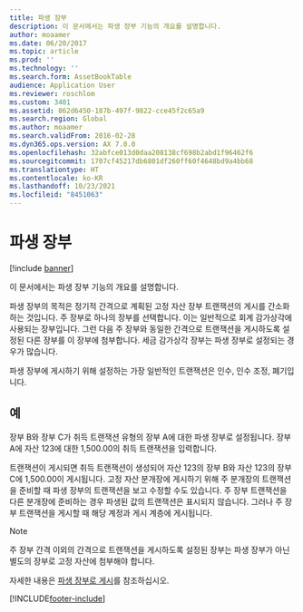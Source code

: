 ```yaml
---
title: 파생 장부
description: 이 문서에서는 파생 장부 기능의 개요를 설명합니다.
author: moaamer
ms.date: 06/20/2017
ms.topic: article
ms.prod: ''
ms.technology: ''
ms.search.form: AssetBookTable
audience: Application User
ms.reviewer: roschlom
ms.custom: 3401
ms.assetid: 862d6450-187b-497f-9822-cce45f2c65a9
ms.search.region: Global
ms.author: moaamer
ms.search.validFrom: 2016-02-28
ms.dyn365.ops.version: AX 7.0.0
ms.openlocfilehash: 32abfce013d0daa208138cf698b2abd1f96462f6
ms.sourcegitcommit: 1707cf45217db6801df260ff60f4648bd9a4bb68
ms.translationtype: HT
ms.contentlocale: ko-KR
ms.lasthandoff: 10/23/2021
ms.locfileid: "8451063"
---
```

# <a name="derived-books"></a>파생 장부

[!include [banner](../includes/banner.md)]

이 문서에서는 파생 장부 기능의 개요를 설명합니다.

파생 장부의 목적은 정기적 간격으로 계획된 고정 자산 장부 트랜잭션의 게시를 간소화하는 것입니다.  주 장부로 하나의 장부를 선택합니다. 이는 일반적으로 회계 감가상각에 사용되는 장부입니다. 그런 다음 주 장부와 동일한 간격으로 트랜잭션을 게시하도록 설정된 다른 장부를 이 장부에 첨부합니다. 세금 감가상각 장부는 파생 장부로 설정되는 경우가 많습니다. 

파생 장부에 게시하기 위해 설정하는 가장 일반적인 트랜잭션은 인수, 인수 조정, 폐기입니다. 

## <a name="example"></a>예

장부 B와 장부 C가 취득 트랜잭션 유형의 장부 A에 대한 파생 장부로 설정됩니다. 장부 A에 자산 123에 대한 1,500.00의 취득 트랜잭션을 입력합니다. 

트랜잭션이 게시되면 취득 트랜잭션이 생성되어 자산 123의 장부 B와 자산 123의 장부 C에 1,500.00이 게시됩니다. 고정 자산 분개장에 게시하기 위해 주 분개장의 트랜잭션을 준비할 때 파생 장부의 트랜잭션을 보고 수정할 수도 있습니다. 주 장부 트랜잭션을 다른 분개장에 준비하는 경우 파생된 값의 트랜잭션은 표시되지 않습니다. 그러나 주 장부 트랜잭션을 게시할 때 해당 계정과 게시 계층에 게시됩니다.

> [!NOTE]                                                                                                                               
> 주 장부 간격 이외의 간격으로 트랜잭션을 게시하도록 설정된 장부는 파생 장부가 아닌 별도의 장부로 고정 자산에 첨부해야 합니다.  

자세한 내용은 [파생 장부로 게시](post-derived-value-models.md)를 참조하십시오.





[!INCLUDE[footer-include](../../includes/footer-banner.md)]
